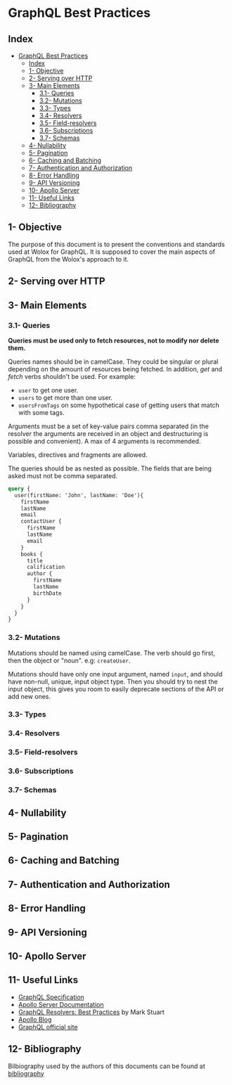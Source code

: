 # GraphQL Best Practices

## Index

- [GraphQL Best Practices](#graphql-best-practices)
  - [Index](#index)
  - [1- Objective](#1--objective)
  - [2- Serving over HTTP](#2--serving-over-http)
  - [3- Main Elements](#3--main-elements)
    - [3.1- Queries](#31--queries)
    - [3.2- Mutations](#32--mutations)
    - [3.3- Types](#33--types)
    - [3.4- Resolvers](#34--resolvers)
    - [3.5- Field-resolvers](#35--field-resolvers)
    - [3.6- Subscriptions](#36--subscriptions)
    - [3.7- Schemas](#37--schemas)
  - [4- Nullability](#4--nullability)
  - [5- Pagination](#5--pagination)
  - [6- Caching and Batching](#6--caching-and-batching)
  - [7- Authentication and Authorization](#7--authentication-and-authorization)
  - [8- Error Handling](#8--error-handling)
  - [9- API Versioning](#9--api-versioning)
  - [10- Apollo Server](#10--apollo-server)
  - [11- Useful Links](#11--useful-links)
  - [12- Bibliography](#12--bibliography)

## 1- Objective

The purpose of this document is to present the conventions and standards used at Wolox for GraphQL. It is supposed to cover the main aspects of GraphQL from the Wolox's approach to it.

## 2- Serving over HTTP

## 3- Main Elements

### 3.1- Queries

 **Queries must be used only to fetch resources, not to modify nor delete them.**

 Queries names should be in camelCase. They could be singular or plural depending on the amount of resources being fetched. In addition, _get_ and _fetch_ verbs shouldn't be used. For example:

- `user` to get one user.
- `users` to get more than one user.
- `usersFromTags` on some hypothetical case of getting users that match with some tags.

Arguments must be a set of key-value pairs comma separated (in the resolver the arguments are received in an object and destructuring is possible and convenient). A max of 4 arguments is recommended.

Variables, directives and fragments are allowed.

The queries should be as nested as possible. The fields that are being asked must not be comma separated.

  ```graphql
  query {
    user(firstName: 'John', lastName: 'Doe'){
      firstName
      lastName
      email
      contactUser {
        firstName
        lastName
        email
      }
      books {
        title
        calification
        author {
          firstName
          lastName
          birthDate
        }
      }
    }
  }
  ```

### 3.2- Mutations

Mutations should be named using camelCase. The verb should go first, then the object or "noun". e.g: `createUser`.

Mutations should have only one input argument, named `input`, and should have non-null, unique, input object type. Then you should try to nest the input object, this gives you room to easily deprecate sections of the API or add new ones.

### 3.3- Types

### 3.4- Resolvers

### 3.5- Field-resolvers

### 3.6- Subscriptions

### 3.7- Schemas

## 4- Nullability

## 5- Pagination

## 6- Caching and Batching

## 7- Authentication and Authorization

## 8- Error Handling

## 9- API Versioning

## 10- Apollo Server

## 11- Useful Links

- [GraphQL Specification](https://spec.graphql.org/)
- [Apollo Server Documentation](https://www.apollographql.com/docs/apollo-server/)
- [GraphQL Resolvers: Best Practices](https://medium.com/paypal-engineering/graphql-resolvers-best-practices-cd36fdbcef55) by Mark Stuart
- [Apollo Blog](https://blog.apollographql.com/)
- [GraphQL official site](https://graphql.org)

## 12- Bibliography

Bilbiography used by the authors of this documents can be found at [bibliography](./bibliography.md)
